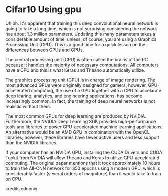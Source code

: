 # Cifar10 Using gpu

Uh oh. It's apparent that training this deep convolutional neural network is going to take a long time, which is not surprising considering the network has about 1.3 million parameters. Updating this many parameters takes a considerable amount of time; unless, of course, you are using a Graphics Processing Unit (GPU). This is a good time for a quick lesson on the differences between CPUs and GPUs.

The central processing unit (CPU) is often called the brains of the PC because it handles the majority of necessary computations. All computers have a CPU and this is what Keras and Theano automatically utilize.

The graphics processing unit (GPU) is in charge of image rendering. The most advanced GPUs were originally designed for gamers; however, GPU-accelerated computing, the use of a GPU together with a CPU to accelarate deep learing, analytics, and engineering applications, has become increasingly common. In fact, the training of deep neural networks is not realistic without them.

The most common GPUs for deep learning are produced by NVIDIA. Furthermore, the NVIDIA Deep Learning SDK provides high-performance tools and libraries to power GPU-accelerated machine learning applications. An alternative would be an AMD GPU in combination with the OpenCL libraries; however, these libraries have fewer active users and less support than the NVIDIA libraries.

If your computer has an NVIDIA GPU, installing the CUDA Drivers and CUDA Tookit from NVIDIA will allow Theano and Keras to utilize GPU-accelerated computing. The original paper mentions that it took approximately 10 hours to train the All-CNN network for 350 epochs using a modern GPU, which is considerably faster (several orders of magnitude) than it would take to train on CPU.

credits eduonix

